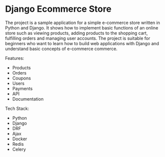 # Django Ecommerce Store
The project is a sample application for a simple e-commerce store written in Python and Django. It shows how to implement basic functions of an online store such as viewing products, adding products to the shopping cart, fulfilling orders and managing user accounts. The project is suitable for beginners who want to learn how to build web applications with Django and understand basic concepts of e-commerce commerce.


Features:                                            
  * Products                                          
  * Orders                                     
  * Coupons                                      
  * Users                                          
  * Payments                                         
  * API                                               
  * Documentation                                      

Tech Stack:
  * Python
  * Django
  * DRF
  * Ajax
  * Docker
  * Redis
  * Celery
